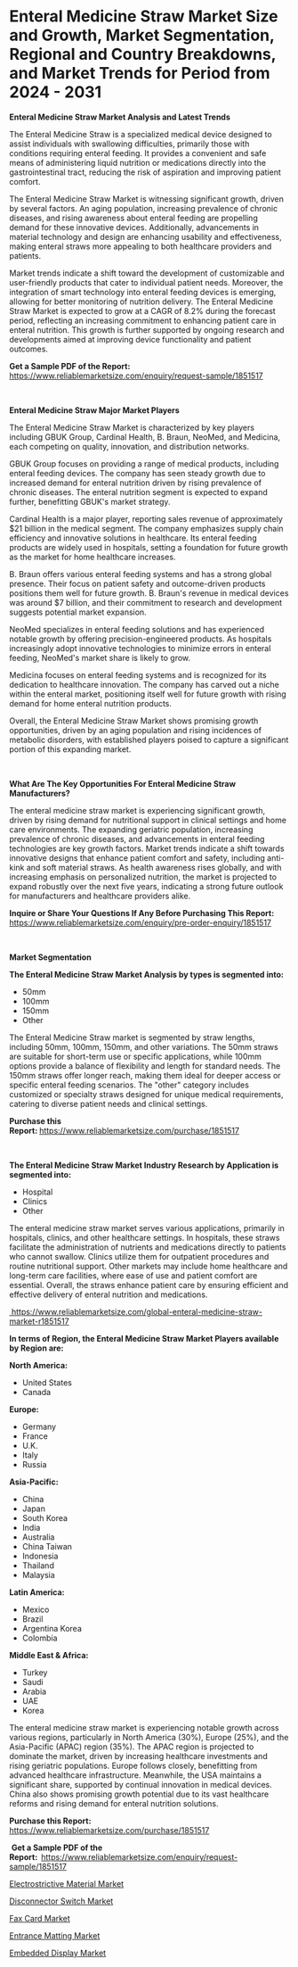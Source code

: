 <p><h1>Enteral Medicine Straw Market Size and Growth, Market Segmentation, Regional and Country Breakdowns, and Market Trends for Period from 2024 -  2031</h1></p><p><strong>Enteral Medicine Straw Market Analysis and Latest Trends</strong></p>
<p><p>The Enteral Medicine Straw is a specialized medical device designed to assist individuals with swallowing difficulties, primarily those with conditions requiring enteral feeding. It provides a convenient and safe means of administering liquid nutrition or medications directly into the gastrointestinal tract, reducing the risk of aspiration and improving patient comfort. </p><p>The Enteral Medicine Straw Market is witnessing significant growth, driven by several factors. An aging population, increasing prevalence of chronic diseases, and rising awareness about enteral feeding are propelling demand for these innovative devices. Additionally, advancements in material technology and design are enhancing usability and effectiveness, making enteral straws more appealing to both healthcare providers and patients.</p><p>Market trends indicate a shift toward the development of customizable and user-friendly products that cater to individual patient needs. Moreover, the integration of smart technology into enteral feeding devices is emerging, allowing for better monitoring of nutrition delivery. The Enteral Medicine Straw Market is expected to grow at a CAGR of 8.2% during the forecast period, reflecting an increasing commitment to enhancing patient care in enteral nutrition. This growth is further supported by ongoing research and developments aimed at improving device functionality and patient outcomes.</p></p>
<p><strong>Get a Sample PDF of the Report:&nbsp;</strong> <a href="https://www.reliablemarketsize.com/enquiry/request-sample/1851517?utm_campaign=1518&utm_medium=2&utm_source=Github&utm_content=ia&utm_term=18102024&utm_id=enteral-medicine-straw">https://www.reliablemarketsize.com/enquiry/request-sample/1851517</a></p>
<p>&nbsp;</p>
<p><strong>Enteral Medicine Straw Major Market Players</strong></p>
<p><p>The Enteral Medicine Straw Market is characterized by key players including GBUK Group, Cardinal Health, B. Braun, NeoMed, and Medicina, each competing on quality, innovation, and distribution networks.</p><p>GBUK Group focuses on providing a range of medical products, including enteral feeding devices. The company has seen steady growth due to increased demand for enteral nutrition driven by rising prevalence of chronic diseases. The enteral nutrition segment is expected to expand further, benefitting GBUK's market strategy.</p><p>Cardinal Health is a major player, reporting sales revenue of approximately $21 billion in the medical segment. The company emphasizes supply chain efficiency and innovative solutions in healthcare. Its enteral feeding products are widely used in hospitals, setting a foundation for future growth as the market for home healthcare increases.</p><p>B. Braun offers various enteral feeding systems and has a strong global presence. Their focus on patient safety and outcome-driven products positions them well for future growth. B. Braun's revenue in medical devices was around $7 billion, and their commitment to research and development suggests potential market expansion.</p><p>NeoMed specializes in enteral feeding solutions and has experienced notable growth by offering precision-engineered products. As hospitals increasingly adopt innovative technologies to minimize errors in enteral feeding, NeoMed's market share is likely to grow.</p><p>Medicina focuses on enteral feeding systems and is recognized for its dedication to healthcare innovation. The company has carved out a niche within the enteral market, positioning itself well for future growth with rising demand for home enteral nutrition products.</p><p>Overall, the Enteral Medicine Straw Market shows promising growth opportunities, driven by an aging population and rising incidences of metabolic disorders, with established players poised to capture a significant portion of this expanding market.</p></p>
<p>&nbsp;</p>
<p><strong>What Are The Key Opportunities For Enteral Medicine Straw Manufacturers?</strong></p>
<p><p>The enteral medicine straw market is experiencing significant growth, driven by rising demand for nutritional support in clinical settings and home care environments. The expanding geriatric population, increasing prevalence of chronic diseases, and advancements in enteral feeding technologies are key growth factors. Market trends indicate a shift towards innovative designs that enhance patient comfort and safety, including anti-kink and soft material straws. As health awareness rises globally, and with increasing emphasis on personalized nutrition, the market is projected to expand robustly over the next five years, indicating a strong future outlook for manufacturers and healthcare providers alike.</p></p>
<p><strong>Inquire or Share Your Questions If Any Before Purchasing This Report:</strong> <a href="https://www.reliablemarketsize.com/enquiry/pre-order-enquiry/1851517?utm_campaign=1518&utm_medium=2&utm_source=Github&utm_content=ia&utm_term=18102024&utm_id=enteral-medicine-straw">https://www.reliablemarketsize.com/enquiry/pre-order-enquiry/1851517</a></p>
<p>&nbsp;</p>
<p><strong>Market Segmentation</strong></p>
<p><strong>The Enteral Medicine Straw Market Analysis by types is segmented into:</strong></p>
<p><ul><li>50mm</li><li>100mm</li><li>150mm</li><li>Other</li></ul></p>
<p><p>The Enteral Medicine Straw market is segmented by straw lengths, including 50mm, 100mm, 150mm, and other variations. The 50mm straws are suitable for short-term use or specific applications, while 100mm options provide a balance of flexibility and length for standard needs. The 150mm straws offer longer reach, making them ideal for deeper access or specific enteral feeding scenarios. The "other" category includes customized or specialty straws designed for unique medical requirements, catering to diverse patient needs and clinical settings.</p></p>
<p><strong>Purchase this Report:&nbsp;</strong><a href="https://www.reliablemarketsize.com/purchase/1851517?utm_campaign=1518&utm_medium=2&utm_source=Github&utm_content=ia&utm_term=18102024&utm_id=enteral-medicine-straw">https://www.reliablemarketsize.com/purchase/1851517</a></p>
<p>&nbsp;</p>
<p><strong>The Enteral Medicine Straw Market Industry Research by Application is segmented into:</strong></p>
<p><ul><li>Hospital</li><li>Clinics</li><li>Other</li></ul></p>
<p><p>The enteral medicine straw market serves various applications, primarily in hospitals, clinics, and other healthcare settings. In hospitals, these straws facilitate the administration of nutrients and medications directly to patients who cannot swallow. Clinics utilize them for outpatient procedures and routine nutritional support. Other markets may include home healthcare and long-term care facilities, where ease of use and patient comfort are essential. Overall, the straws enhance patient care by ensuring efficient and effective delivery of enteral nutrition and medications.</p></p>
<p><a href="https://www.reliablemarketsize.com/global-enteral-medicine-straw-market-r1851517?utm_campaign=1518&utm_medium=2&utm_source=Github&utm_content=ia&utm_term=18102024&utm_id=enteral-medicine-straw">&nbsp;https://www.reliablemarketsize.com/global-enteral-medicine-straw-market-r1851517</a></p>
<p><strong>In terms of Region, the Enteral Medicine Straw Market Players available by Region are:</strong></p>
<p>
    <p> <strong> North America: </strong>
        <ul>
            <li>United States</li>
            <li>Canada</li>
        </ul>
        </p> 
    <p> <strong> Europe: </strong>
        <ul>
            <li>Germany</li>
            <li>France</li>
            <li>U.K.</li>
            <li>Italy</li>
            <li>Russia</li>
        </ul>
        </p> 
    <p> <strong> Asia-Pacific: </strong>
        <ul>
            <li>China</li>
            <li>Japan</li>
            <li>South Korea</li>
            <li>India</li>
            <li>Australia</li>
            <li>China Taiwan</li>
            <li>Indonesia</li>
            <li>Thailand</li>
            <li>Malaysia</li>
        </ul>
        </p> 
    <p> <strong> Latin America: </strong>
        <ul>
            <li>Mexico</li>
            <li>Brazil</li>
            <li>Argentina Korea</li>
            <li>Colombia</li>
        </ul>
        </p> 
    <p> <strong> Middle East & Africa: </strong>
        <ul>
            <li>Turkey</li>
            <li>Saudi</li>
            <li>Arabia</li>
            <li>UAE</li>
            <li>Korea</li>
        </ul>
    </p>
    </p>
<p><p>The enteral medicine straw market is experiencing notable growth across various regions, particularly in North America (30%), Europe (25%), and the Asia-Pacific (APAC) region (35%). The APAC region is projected to dominate the market, driven by increasing healthcare investments and rising geriatric populations. Europe follows closely, benefitting from advanced healthcare infrastructure. Meanwhile, the USA maintains a significant share, supported by continual innovation in medical devices. China also shows promising growth potential due to its vast healthcare reforms and rising demand for enteral nutrition solutions.</p></p>
<p><strong>Purchase this Report: </strong><a href="https://www.reliablemarketsize.com/purchase/1851517?utm_campaign=1518&utm_medium=2&utm_source=Github&utm_content=ia&utm_term=18102024&utm_id=enteral-medicine-straw">https://www.reliablemarketsize.com/purchase/1851517</a></p>
<p>&nbsp;<strong>Get a Sample PDF of the Report:&nbsp;&nbsp;</strong><a href="https://www.reliablemarketsize.com/enquiry/request-sample/1851517?utm_campaign=1518&utm_medium=2&utm_source=Github&utm_content=ia&utm_term=18102024&utm_id=enteral-medicine-straw">https://www.reliablemarketsize.com/enquiry/request-sample/1851517</a></p>
<p><strong></strong></p>
<p><p><a href="https://www.linkedin.com/pulse/electrostrictive-material-market-global-share-ranking-fiibe?utm_campaign=1518&utm_medium=2&utm_source=Github&utm_content=ia&utm_term=18102024&utm_id=enteral-medicine-straw">Electrostrictive Material Market</a></p><p><a href="https://www.linkedin.com/pulse/top-trends-transforming-disconnector-switch-market-2024--ruaaf?utm_campaign=1518&utm_medium=2&utm_source=Github&utm_content=ia&utm_term=18102024&utm_id=enteral-medicine-straw">Disconnector Switch Market</a></p><p><a href="https://www.linkedin.com/pulse/insights-fax-card-market-players-size-geographical-regions-forecast-ziyjf?utm_campaign=1518&utm_medium=2&utm_source=Github&utm_content=ia&utm_term=18102024&utm_id=enteral-medicine-straw">Fax Card Market</a></p><p><a href="https://www.linkedin.com/pulse/influencing-factors-entrance-matting-market-insights-growth-zzvze?utm_campaign=1518&utm_medium=2&utm_source=Github&utm_content=ia&utm_term=18102024&utm_id=enteral-medicine-straw">Entrance Matting Market</a></p><p><a href="https://www.linkedin.com/pulse/opportunities-challenges-embedded-display-market-strategic-iykte?utm_campaign=1518&utm_medium=2&utm_source=Github&utm_content=ia&utm_term=18102024&utm_id=enteral-medicine-straw">Embedded Display Market</a></p></p>